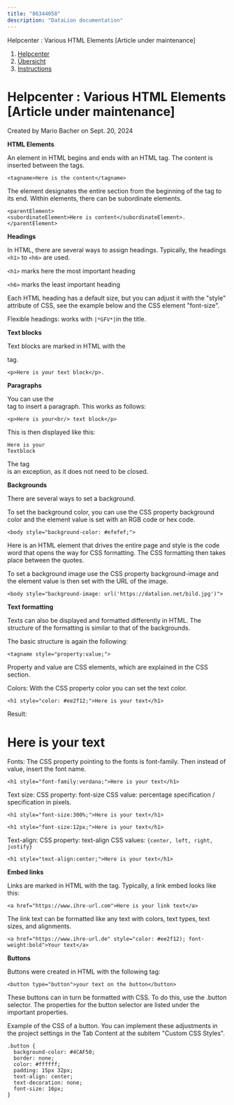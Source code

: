 ```yaml
---
title: "86344058"
description: "DataLion documentation"
---
```


Helpcenter : Various HTML Elements \[Article under maintenance\]  

1.  [Helpcenter](index.html)
2.  [Übersicht](2982609.html)
3.  [Instructions](Instructions_85524497.html)

# Helpcenter : Various HTML Elements \[Article under maintenance\]

Created by Mario Bacher on Sept. 20, 2024

**HTML Elements**

An element in HTML begins and ends with an HTML tag. The content is inserted between the tags.

```
<tagname>Here is the content</tagname>
```

The element designates the entire section from the beginning of the tag to its end. Within elements, there can be subordinate elements.

```
<parentElement>
<subordinateElement>Here is content</subordinateElement>.
</parentElement>
```

**Headings**

In HTML, there are several ways to assign headings. Typically, the headings `<h1>` to `<h6>` are used.

`<h1>` marks here the most important heading

`<h6>` marks the least important heading

Each HTML heading has a default size, but you can adjust it with the "style" attribute of CSS, see the example below and the CSS element "font-size".

Flexible headings: works with `|*GFV*|`in the title.

**Text blocks**

Text blocks are marked in HTML with the <p> tag.

```
<p>Here is your text block</p>.
```

**Paragraphs**

You can use the <br/> tag to insert a paragraph. This works as follows:

```
<p>Here is your<br/> text block</p>
```

This is then displayed like this:

```
Here is your
Textblock
```

The tag <br/> is an exception, as it does not need to be closed.

**Backgrounds**

There are several ways to set a background.

To set the background color, you can use the CSS property background color and the element value is set with an RGB code or hex code.

```
<body style="background-color: #efefef;">
```

Here <body> is an HTML element that drives the entire page and style is the code word that opens the way for CSS formatting. The CSS formatting then takes place between the quotes.

To set a background image use the CSS property background-image and the element value is then set with the URL of the image.

```
<body style="background-image: url('https://datalion.net/bild.jpg')">
```

**Text formatting**

Texts can also be displayed and formatted differently in HTML. The structure of the formatting is similar to that of the backgrounds.

The basic structure is again the following:

```
<tagname style="property:value;">
```

Property and value are CSS elements, which are explained in the CSS section.

Colors: With the CSS property color you can set the text color.

```
<h1 style="color: #ee2f12;">Here is your text</h1>
```

Result:

# Here is your text

Fonts: The CSS property pointing to the fonts is font-family. Then instead of value, insert the font name.

```
<h1 style="font-family:verdana;">Here is your text</h1>
```

Text size: CSS property: font-size CSS value: percentage specification / specification in pixels.

```
<h1 style="font-size:300%;">Here is your text</h1>
```

```
<h1 style="font-size:12px;">Here is your text</h1>
```

Text-align: CSS property: text-align CSS values: `{center, left, right, justify}`

```
<h1 style="text-align:center;">Here is your text</h1>
```

**Embed links**

Links are marked in HTML with the <a> tag. Typically, a link embed looks like this:

```
<a href="https://www.ihre-url.com">Here is your link text</a>
```

The link text can be formatted like any text with colors, text types, text sizes, and alignments.

```
<a href="https://www.ihre-url.de" style="color: #ee2f12); font-weight:bold">Your text</a>
```

**Buttons**

Buttons were created in HTML with the following tag:

```
<button type="button">your text on the button</button>
```

These buttons can in turn be formatted with CSS. To do this, use the .button selector. The properties for the button selector are listed under the important properties.

Example of the CSS of a button. You can implement these adjustments in the project settings in the Tab Content at the subitem "Custom CSS Styles".

```
.button {
  background-color: #4CAF50;
  border: none;
  color: #ffffff;
  padding: 15px 32px;
  text-align: center;
  text-decoration: none;
  font-size: 16px;
}
```